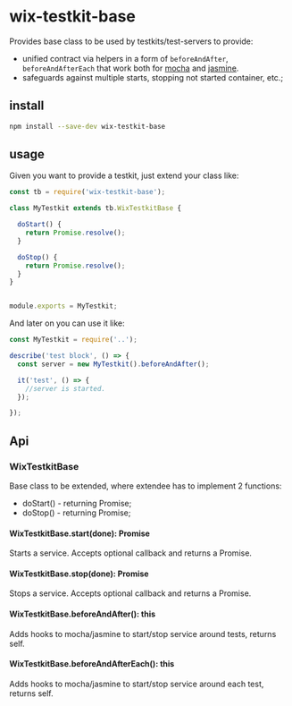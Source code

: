 # wix-testkit-base

Provides base class to be used by testkits/test-servers to provide:
 - unified contract via helpers in a form of `beforeAndAfter`, `beforeAndAfterEach` that work both for [mocha](https://mochajs.org/) and [jasmine](http://jasmine.github.io/). 
 - safeguards against multiple starts, stopping not started container, etc.;

## install

```bash
npm install --save-dev wix-testkit-base
```

## usage

Given you want to provide a testkit, just extend your class like:

```js
const tb = require('wix-testkit-base');

class MyTestkit extends tb.WixTestkitBase {

  doStart() {
    return Promise.resolve();
  }

  doStop() {
    return Promise.resolve();
  }
}


module.exports = MyTestkit;
```

And later on you can use it like:

```js
const MyTestkit = require('..');

describe('test block', () => {
  const server = new MyTestkit().beforeAndAfter();

  it('test', () => {
    //server is started.  
  });

});
```

## Api

### WixTestkitBase
Base class to be extended, where extendee has to implement 2 functions:
 - doStart() - returning Promise;
 - doStop() - returning Promise;

#### WixTestkitBase.start(done): Promise
Starts a service. Accepts optional callback and returns a Promise.

#### WixTestkitBase.stop(done): Promise
Stops a service. Accepts optional callback and returns a Promise.

#### WixTestkitBase.beforeAndAfter(): this
Adds hooks to mocha/jasmine to start/stop service around tests, returns self.

#### WixTestkitBase.beforeAndAfterEach(): this
Adds hooks to mocha/jasmine to start/stop service around each test, returns self.